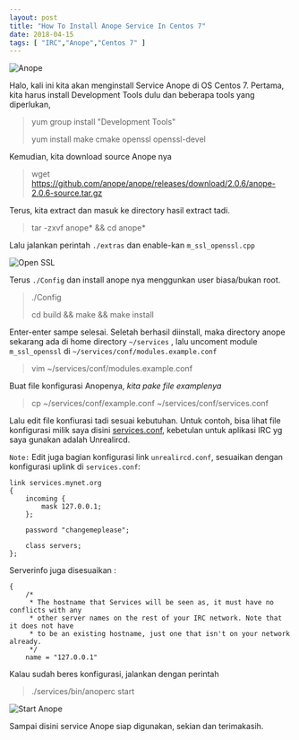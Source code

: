 ```yaml
---
layout: post
title: "How To Install Anope Service In Centos 7"
date: 2018-04-15
tags: [ "IRC","Anope","Centos 7" ]
---
```

![Anope](/images/centos7/irc/anope/logo.png)

Halo, kali ini kita akan menginstall Service Anope di OS Centos 7.
Pertama, kita harus install Development Tools dulu dan beberapa tools yang diperlukan, 
> yum group install "Development Tools"
> 
> yum install make cmake openssl openssl-devel 

Kemudian, kita download source Anope nya 

> wget https://github.com/anope/anope/releases/download/2.0.6/anope-2.0.6-source.tar.gz

Terus, kita extract dan masuk ke directory hasil extract tadi.
> tar -zxvf anope* && cd anope*

Lalu jalankan perintah `./extras` dan enable-kan `m_ssl_openssl.cpp` 

![Open SSL](/images/centos7/irc/anope/m_ssl_openssl.cpp.png)

Terus `./Config` dan install anope nya menggunkan user biasa/bukan root.
> ./Config
> 
> cd build && make && make install

Enter-enter sampe selesai.
Seletah berhasil diinstall, maka directory anope sekarang ada di home directory `~/services` , lalu uncoment module `m_ssl_openssl` di `~/services/conf/modules.example.conf`

> vim ~/services/conf/modules.example.conf

Buat file konfigurasi Anopenya, *kita pake file examplenya*
> cp ~/services/conf/example.conf ~/services/conf/services.conf

Lalu edit file konfiurasi tadi sesuai kebutuhan. Untuk contoh, bisa lihat file konfigurasi milik saya disini [services.conf](/files/services.conf), kebetulan untuk aplikasi IRC yg saya gunakan adalah Unrealircd.

``Note:`` Edit juga bagian konfigurasi link `unrealircd.conf`, sesuaikan dengan konfigurasi uplink di `services.conf`:

```
link services.mynet.org
{
    incoming {
        mask 127.0.0.1;
    };

    password "changemeplease";

    class servers;
};
```

Serverinfo juga disesuaikan :


```serverinfo
{
    /*
     * The hostname that Services will be seen as, it must have no conflicts with any
     * other server names on the rest of your IRC network. Note that it does not have
     * to be an existing hostname, just one that isn't on your network already.
     */
    name = "127.0.0.1"
```


Kalau sudah beres konfigurasi, jalankan dengan perintah 
> ./services/bin/anoperc start

![Start Anope](/images/centos7/irc/anope/start.png)

Sampai disini service Anope siap digunakan, sekian dan terimakasih.






